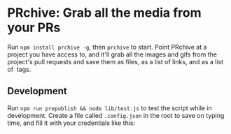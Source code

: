 # PRchive: Grab all the media from your PRs

Run `npm install prchive -g`, then `prchive` to start. Point PRchive at a project you have access to, and it'll grab all the images and gifs from the project's pull requests and save them as files, as a list of links, and as a list of <img> tags.

## Development

Run `npm run prepublish && node lib/test.js` to test the script while in development. Create a file called `.config.json` in the root to save on typing time, and fill it with your credentials like this:
